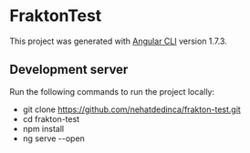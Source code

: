 # FraktonTest

This project was generated with [Angular CLI](https://github.com/angular/angular-cli) version 1.7.3.

## Development server

Run the following commands to run the project locally:

- git clone https://github.com/nehatdedinca/frakton-test.git
- cd frakton-test
- npm install
- ng serve --open

